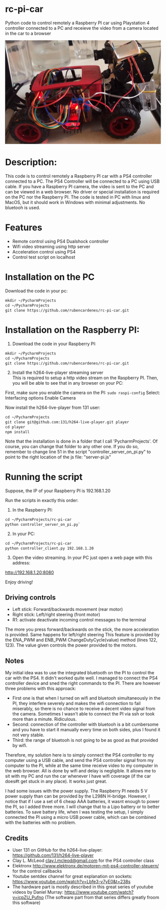 # rc-pi-car
Python code to control remotely a Raspberry PI car using Playstation 4 controller connected to a PC and receieve the video from a camera located in the car to a browser

![rc-pi-car prototype](/rc-pi-car-prototype.png)


# Description:

This code is to control remotely a Raspberry PI car with a PS4 controller connected to a PC. The PS4 Controller will be connected to a PC using USB cable. If you have a Raspberry PI camera, the video is sent to the PC and can be viewed in a web browser. No driver or special installation is required on the PC nor the Raspberry PI. 
The code is tested in PC with linux and MacOS, but it should work in Windows with minimal adjustments. 
No bluetooh is used. 

# Features

- Remote control using PS4 Dualshock controller 
- Wifi video streaming using http server 
- Acceleration control using PS4 
- Control test script on localhost  

# Installation on the PC  

Download the code in your pc:

```
mkdir ~/PycharmProjects
cd ~/PycharmProjects
git clone https://github.com/rubencardenes/rc-pi-car.git
```

# Installation on the Raspberry PI:

1. Download the code in your Raspberry PI:

```
mkdir ~/PycharmProjects
cd ~/PycharmProjects
git clone https://github.com/rubencardenes/rc-pi-car.git
```

2. Install the h264-live-player streaming server  
This is required to setup a http video stream on the Raspberry PI. Then, you will be able to see that in any browser on your PC:

First, make sure you enable the camera on the PI: 
`sudo raspi-config`
Select: Interfacing options
Enable Camera 

Now install the h264-live-player from 131 user:  

```
cd ~/PycharmProjects
git clone git@github.com:131/h264-live-player.git player
cd player
npm install
```

Note that the installation is done in a folder that I call 'PycharmProjects'. Of course, you can change that folder to any other one. If you do so, remember to change line 51 in the script "controller_server_on_pi.py" to point to the right location of the js file: "server-pi.js"

# Running the script 

Suppose, the IP of your Raspberry PI is 192.168.1.20 

Run the scripts in exactly this order:

1. In the Raspberry PI:

```
cd ~/PycharmProjects/rc-pi-car
python controller_server_on_pi.py`
```

2. In your PC:

```
cd ~/PycharmProjects/rc-pi-car 
python controller_client.py 192.168.1.20
```

3. Open the video streaming. In your PC just open a web page with this address:

http://192.168.1.20:8080

Enjoy driving!

## Driving controls

* Left stick: Forward/backwards movement (rear motor)     
* Right stick: Left/right steering (front motor)
* R1: activate deactivate incoming control messages to the terminal 

The more you press forward/backwards on the stick, the more acceleration is provided. Same happens for left/right steering
This feature is provided by the ENA_PWM and ENB_PWM ChangeDutyCycle(value) method (lines 122, 123). The value given controls the power provided to the motors.    

## Notes

My initial idea was to use the integrated bluetooth on the PI to control the car with the PS4. It didn't worked quite well. I managed to connect the PS4 controller device and sned the right commands to the PI. There are however three problems with this approack: 
- First one is that when I turned on wifi and bluetooh simultaneously in the PI, they interfere severely and makes the wifi connection to fail miserably, so there is no chance to receive a decent video signal from the camera. Sometimes I wasn't able to connect the PI via ssh or took more than a minute. Ridiculous.    
- Second: connection of the controller with bluetooh is a bit cumbersome and you have to start it manually every time on both sides, plus I found it not very stable. 
- Third: the range of bluetooh is not going to be as good as that provided by wifi.

Therefore, my solution here is to simply connect the PS4 controller to my computer using a USB cable, and send the PS4 controller signal from my computer to the PI, while at the same time receive video to my computer in the web browser. All is done by wifi and delay is negligible. It allows me to sit with my PC and run the car whenever I have wifi coverage (if the car does#t get stuck in any place). It works just great. 

I had some issues with the power supply. The Raspberry PI needs 5 V power supply than can be provided by the L298N H-bridge. However, I notice that if I use a set of 6 cheap AAA batteries, it wasnt enough to power the PI, so I added three more. I will change that to a Lipo battery or to better batteries. 
To save battery life, when I was testing the setup, I simply connected the PI using a micro USB power cable, which can be combined with the batteries with no problem. 

## Credits

- User 131 on GitHub for the h264-live-player: https://github.com/131/h264-live-player
- Clay L. McLeod  <clay.l.mcleod@gmail.com> for the PS4 controller class 
- Elektronx http://www.elektronx.de/motoren-mit-ps4-controller-steuern/ for the control callbacks
- Youtube sentdex channel for great explanation on sockets: https://www.youtube.com/watch?v=Lbfe3-v7yE0&t=238s
- The hardware part is mostly described in this great series of youtube videos by Daniel Murray: https://www.youtube.com/watch?v=icpZU_Pufno (The software part from that series differs greatly froom this software) 






